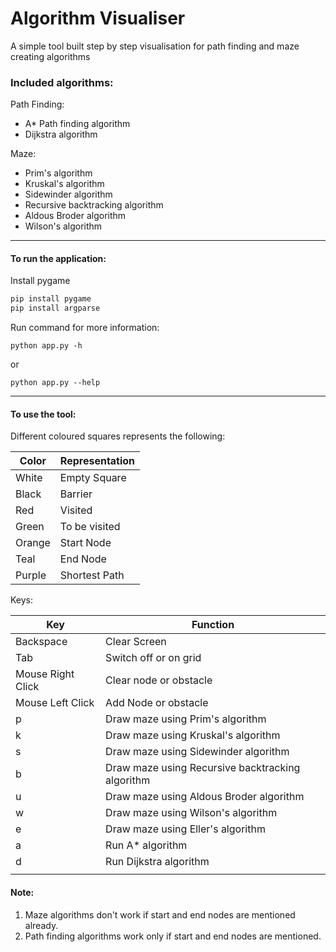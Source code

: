 # Algorithm Visualiser

A simple tool built step by step visualisation for path finding and maze creating algorithms 

### Included algorithms:

Path Finding:
* A* Path finding algorithm
* Dijkstra algorithm

Maze:
* Prim's algorithm
* Kruskal's algorithm
* Sidewinder algorithm
* Recursive backtracking algorithm
* Aldous Broder algorithm
* Wilson's algorithm

---
#### To run the application:

Install pygame
```bash
pip install pygame
pip install argparse
```

Run command for more information:
```
python app.py -h
```
or
```
python app.py --help
```
---
#### To use the tool:
Different coloured squares represents the following:

|  Color 	|   Representation	|  
|---	|---	|
|   White	|  Empty Square 	|
|   Black	| Barrier  	|
|   Red	|   Visited	|
|   Green	|  To be visited 	|
|   Orange	|   Start Node	|
|   Teal	|   End Node	|
|   Purple	|   Shortest Path	|

Keys:

|   Key	|   Function	|
|---	|---	|
| Backspace  	|  Clear Screen 	|
|   Tab	|  Switch off or on grid 	|
|   Mouse Right Click	|   Clear node or obstacle	|
|   Mouse Left Click	|   Add Node or obstacle	|
| p  	|  Draw maze using Prim's algorithm	|
|  k 	|  Draw maze using Kruskal's algorithm	|
|   s	|  Draw maze using Sidewinder algorithm	|
|  b 	|  Draw maze using Recursive backtracking algorithm	|
|  u 	|  Draw maze using Aldous Broder algorithm	|
|  w 	|  	Draw maze using Wilson's algorithm|
|  e 	|  	Draw maze using Eller's algorithm|
| a  	|  Run A* algorithm	|
| d  	|  Run Dijkstra algorithm	|
|   	|  	|

#### Note:
1) Maze algorithms don't work if start and end nodes are mentioned already.
2) Path finding algorithms work only if start and end nodes are mentioned.
